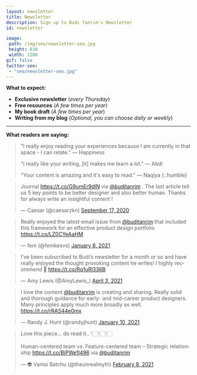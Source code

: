 ```yaml
---
layout: newsletter
title: Newsletter
description: Sign up to Budi Tanrim's Newsletter
id: newsletter

image:
 path: /img/seo/newsletter-seo.jpg
 height: 630
 width: 1200
gif: false
twitter-seo:
 - "seo/newsletter-seo.jpg"
---
```


**What to expect:**
- **Exclusive newsletter** (_every Thursday_)
- **Free resources** (_A few times per year_)
- **My book draft** (_A few times per year_)
- **Writing from my blog** (_Optional, you can choose daily or weekly_)


---

**What readers are saying:**


> "I really enjoy reading your experiences because I am currently in that space - I can relate." — Happiness
> 
> "I really like your writing, [it] makes me learn a lot." — Abdi
> 
> "Your content is amazing and it's easy to read." — Naqiya
{:.humble}

<blockquote class="twitter-tweet"><p lang="en" dir="ltr">Journal <a href="https://t.co/G9umEr9dlN">https://t.co/G9umEr9dlN</a> via <a href="https://twitter.com/buditanrim?ref_src=twsrc%5Etfw">@buditanrim</a> . The last article tell us 5 key points to be better designer and also better human. Thanks for always write an insightful content !</p>&mdash; Caesar (@caesarzkn) <a href="https://twitter.com/caesarzkn/status/1306488388262928384?ref_src=twsrc%5Etfw">September 17, 2020</a></blockquote> <script async src="https://platform.twitter.com/widgets.js" charset="utf-8"></script>
<blockquote class="twitter-tweet"><p lang="en" dir="ltr">Really enjoyed the latest email issue from <a href="https://twitter.com/buditanrim?ref_src=twsrc%5Etfw">@buditanrim</a> that included this framework for an effective product design portfolio <a href="https://t.co/LZ0CYeAaHM">https://t.co/LZ0CYeAaHM</a></p>&mdash; fem (@femkesvs) <a href="https://twitter.com/femkesvs/status/1347585365914300418?ref_src=twsrc%5Etfw">January 8, 2021</a></blockquote> 
<blockquote class="twitter-tweet"><p lang="en" dir="ltr">I’ve been subscribed to Budi’s newsletter for a month or so and have really enjoyed the thought provoking content he writes! I highly recommend 🌟 <a href="https://t.co/Rq1uRl336B">https://t.co/Rq1uRl336B</a></p>&mdash; Amy Lewis (@AmyLewis_) <a href="https://twitter.com/AmyLewis_/status/1378379219558920192?ref_src=twsrc%5Etfw">April 3, 2021</a></blockquote>

<blockquote class="twitter-tweet"><p lang="en" dir="ltr">I love the content <a href="https://twitter.com/buditanrim?ref_src=twsrc%5Etfw">@buditanrim</a> is creating and sharing. Really solid and thorough guidance for early- and mid-career product designers. Many principles apply much more broadly as well. <a href="https://t.co/rRAS44e0mx">https://t.co/rRAS44e0mx</a></p>&mdash; Randy J. Hunt (@randyjhunt) <a href="https://twitter.com/randyjhunt/status/1348123803524624384?ref_src=twsrc%5Etfw">January 10, 2021</a></blockquote> 

<blockquote class="twitter-tweet"><p lang="en" dir="ltr">Love this piece... do read it.. 👇🏻👇🏻👇🏻<br><br>Human-centered team vs. Feature-centered team – Strategic relationship <a href="https://t.co/BjPWe1I496">https://t.co/BjPWe1I496</a> via <a href="https://twitter.com/buditanrim?ref_src=twsrc%5Etfw">@buditanrim</a></p>&mdash; 👽 Vamsi Batchu (@theunrealmyth) <a href="https://twitter.com/theunrealmyth/status/1358796893128695811?ref_src=twsrc%5Etfw">February 8, 2021</a></blockquote> 


<br/>








